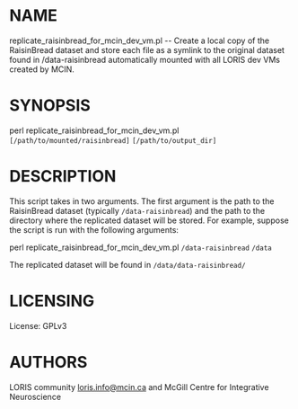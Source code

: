 # NAME

replicate\_raisinbread\_for\_mcin\_dev\_vm.pl -- Create a local copy of the RaisinBread dataset and
store each file as a symlink to the original dataset found in /data-raisinbread automatically mounted
with all LORIS dev VMs created by MCIN. 

# SYNOPSIS

perl replicate\_raisinbread\_for\_mcin\_dev\_vm.pl `[/path/to/mounted/raisinbread]` `[/path/to/output_dir]` 

# DESCRIPTION

This script takes in two arguments. The first argument is the path to the
RaisinBread dataset (typically `/data-raisinbread`) and the path to the
directory where the replicated dataset will be stored. For example, suppose
the script is run with the following arguments:

perl replicate\_raisinbread\_for\_mcin\_dev\_vm.pl `/data-raisinbread` `/data`

The replicated dataset will be found in `/data/data-raisinbread/` 

# LICENSING

License: GPLv3

# AUTHORS

LORIS community <loris.info@mcin.ca> and McGill Centre for Integrative Neuroscience
